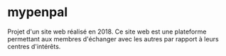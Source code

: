 # mypenpal
Projet d'un site web réalisé en 2018. Ce site web est une plateforme permettant aux membres d'échanger avec les autres par rapport à leurs centres d'intérêts. 
